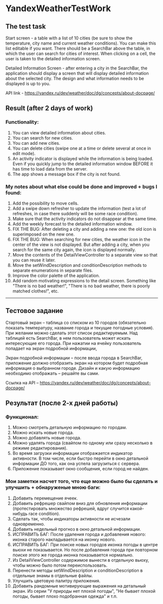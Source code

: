# YandexWeatherTestWork

## The test task

Start screen - a table with a list of 10 cities (be sure to show the temperature, city name and current weather conditions). You can make this list editable if you want. There should be a SearchBar above the table, in which the user can search for cities of interest. When clicking on a cell, the user is taken to the detailed information screen.

Detailed Information Screen - after entering a city in the SearchBar, the application should display a screen that will display detailed information about the selected city. The design and what information needs to be displayed is up to you.

API link - https://yandex.ru/dev/weather/doc/dg/concepts/about-docpage/

## Result (after 2 days of work)

### Functionality:

1. You can view detailed information about cities.
1. You can search for new cities.
1. You can add new cities.
1. You can delete cities (swipe one at a time or delete several at once in edit mode).
1. An activity indicator is displayed while the information is being loaded. Even if you quickly jump to the detailed information window BEFORE it has time to load data from the server.
1. The app shows a message box if the city is not found.

### My notes about what else could be done and improved + bugs I found:

1. Add the possibility to move cells.
1. Add a swipe down refresher to update the information (test a lot of refreshes, in case there suddenly will be some race condition).
1. Make sure that the activity indicators do not disappear at the same time.
1. Add the weekly forecast to the detailed information window.
1. FIX THE BUG: After deleting a city and adding a new one: the old icon is superimposed on the new one.
1. FIX THE BUG: When searching for new cities, the weather icon in the center of the view is not displayed. But after adding a city, when you search for the same city again, the icon is displayed normally.
1. Move the contents of the DetailViewController to a separate view so that you can reuse it later.
1. Move the setWindDescription and conditionDescription methods to separate enumerations in separate files.
1. Improve the color palette of the application.
1. Add random motivating expressions to the detail screen. Something like "There is no bad weather!", "There is no bad weather, there is poorly matched clothes!", etc.

-----

## Тестовое задание

Стартовый экран – таблица со списком из 10 городов (обязательно показать температуру, название города и текущие погодные условия). При желании можно сделать этот список редактируемым. Над таблицей есть SearchBar, в нем пользователь может искать интересующие его города. При нажатии на ячейку пользователь попадает на экран подробной информации,

Экран подробной информации – после ввода города в SearchBar, приложение должно отобразить экран на котором будет подробная информация о выбранном городе. Дизайн и какую информацию необходимо отображать – решайте вы сами. 

Ссылка на API – https://yandex.ru/dev/weather/doc/dg/concepts/about-docpage/

## Результат (после 2-х дней работы)

### Функционал:

1. Можно смотреть детальную информацию по городам.
1. Можно искать новые города.
1. Можно добавлять новые города.
1. Можно удалять города (свайпом по одному или сразу несколько в режиме редактирования).
1. Во время загрузки информации отображается индикатор активности. В том числе, если быстро перейти в окно детальной информации ДО того, как она успела загрузиться с сервера.
1. Приложение показывает окно сообщения, если город не найден.

### Мои заметки насчет того, что еще можно было бы сделать и улучшить + обнаруженые мною баги:

1. Добавить перемещение ячеек.
1. Добавить рефрешер свайпом вниз для обновления информации (протестировать множество рефрешей, вдруг случится какой-нибудь race condition).
1. Сделать так, чтобы индикаторы активности не исчезали одновременно.
1. Добавить недельный прогноз в окно детальной информации.
1. ИСПРАВИТЬ БАГ: После удаления города и добавления нового: иконка старого накладывается на иконку нового.
1. ИСПРАВИТЬ БАГ: При поиске новых городов иконка погоды в центре вьюхи не показывается. Но после добавления города при повторном поиске этого же города иконка показывается нормально.
1. Из DetailViewController содержимое вынести в отдельную вьюху, чтобы можно было потом переиспользовать.
1. Перенести методы setWindDescription и conditionDescription в отдельные энамы в отдельные файлы.
1. Улучшить цветовую палитру приложения.
1. Добавить рандомные мотивирующие выражения на детальный экран. Из серии "У природы нет плохой погоды", "Не бывает плохой погоды, бывает плохо подобранная одежда" и т.п.
